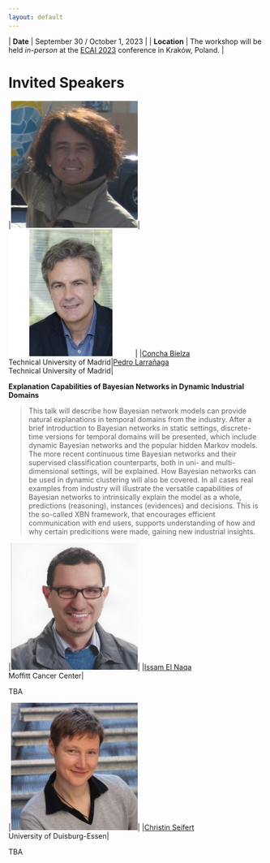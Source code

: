 ```yaml
---
layout: default
---
```


| **Date** | September 30 / October 1, 2023 |
| **Location** | The workshop will be held *in-person* at the [ECAI 2023](https://ecai2023.eu) conference in Kraków, Poland. |

# Invited Speakers

|<img src="./assets/images/cbielza.jfif" alt="Concha Bielza" width="250"/>|<img src="./assets/images/plarranaga.jfif" alt="Pedro Larrañaga" width="250"/>|
|[Concha Bielza](https://scholar.google.com/citations?user=zwSj1n8AAAAJ)<br/>Technical University of Madrid|[Pedro Larrañaga](https://scholar.google.es/citations?user=iTlD56SV03AC)<br/>Technical University of Madrid|

**Explanation Capabilities of Bayesian Networks in Dynamic Industrial Domains**

> This talk will describe how Bayesian network models can provide natural explanations in temporal domains from the industry.  After a brief introduction to Bayesian networks in static settings, discrete-time versions for temporal domains will be presented, which include dynamic Bayesian networks and the popular hidden Markov models. The more recent continuous time Bayesian networks and their supervised classification counterparts, both in uni- and multi-dimensional settings, will be explained. How Bayesian networks can be used in dynamic clustering will also be covered. In all cases real examples from industry will illustrate the versatile capabilities of Bayesian networks to intrinsically explain the model as a  whole, predictions (reasoning), instances (evidences) and decisions. This is the so-called XBN framework, that encourages efficient communication with end users, supports understanding of how and why certain predicitions were made, gaining new industrial insights.


|<img src="./assets/images/ielnaqa.jpeg" alt="Issam El Naqa" width="250"/>|
|[Issam El Naqa](https://scholar.google.ca/citations?user=9Vdfc2sAAAAJ)<br/>Moffitt Cancer Center|

TBA

|<img src="./assets/images/cseifert.jfif" alt="Christin Seifert" width="250"/>|
|[Christin Seifert](https://scholar.google.com/citations?user=aK6ZccUAAAAJ)<br/>University of Duisburg-Essen|

TBA